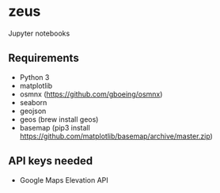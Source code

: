 # zeus
Jupyter notebooks

## Requirements
- Python 3
- matplotlib
- osmnx (https://github.com/gboeing/osmnx)
- seaborn
- geojson
- geos (brew install geos)
- basemap (pip3 install https://github.com/matplotlib/basemap/archive/master.zip)

## API keys needed
- Google Maps Elevation API
